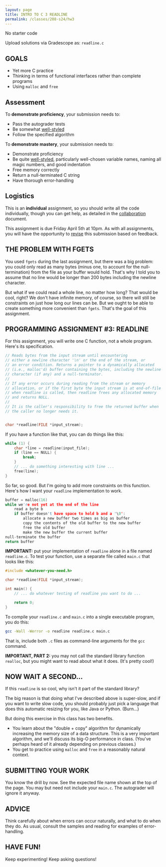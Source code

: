 ```yaml
---
layout: page
title: INTRO TO C 3 READLINE
permalink: /classes/208-s24/hw3
---
```


No starter code

Upload solutions via Gradescope as: `readline.c`

## GOALS
* Yet more C practice
* Thinking in terms of functional interfaces rather than complete programs
* Using `malloc` and `free`

## Assessment
To **demonstrate proficiency**, your submission needs to:
* Pass the autograder tests
* Be somewhat [well-styled](https://cs.carleton.edu/faculty/jondich/courses/cs208_w24/documents/style-guide.html)
* Follow the specified algorithm

To **demonstrate mastery**, your submission needs to:
* Demonstrate proficiency
* Be quite [well-styled](https://cs.carleton.edu/faculty/jondich/courses/cs208_w24/documents/style-guide.html), particularly well-chosen variable names, naming all magic numbers, and good indentation
* Free memory correctly
* Return a null-terminated C string
* Have thorough error-handling

## Logistics
This is an **individual** assignment, so you should write all the code individually, though you can get help, as detailed in the [collaboration](collaboration) document.

This assignment is due Friday April 5th at 10pm. As with all assignments, you will have the opportunity to [revise](revision-process) this submission based on feedback.

## THE PROBLEM WITH FGETS
You used `fgets` during the last assignment, but there was a big problem: you could only read as many bytes (minus one, to account for the null-termination) from the file as your buffer would hold. That's why I told you to assume that no line would be longer than 200 bytes including the newline character.

But what if we could read a whole line, no matter how long? That would be cool, right? We don't have infinite memory, of course, so there will still be constraints on just how long our lines can be. But we ought to be able to create something more convenient than `fgets`. That's the goal of this assignment.

## PROGRAMMING ASSIGNMENT #3: READLINE
For this assignment, you will write one C function, not a whole program. Here's its specification.

```c
// Reads bytes from the input stream until encountering
// either a newline character '\n' or the end of the stream, or
// an error condition. Returns a pointer to a dynamically allocated
// (i.e., malloc'd) buffer containing the bytes, including the newline
// character (if any) and a null-terminator.
//
// If any error occurs during reading from the stream or memory 
// allocation, or if the first byte the input stream is at end-of-file
// when readline is called, then readline frees any allocated memory
// and returns NULL.
//
// It is the caller's responsibility to free the returned buffer when 
// the caller no longer needs it.


char *readline(FILE *input_stream);
```

If you have a function like that, you can do things like this:

```c
while (1) {
    char *line = readline(input_file);
    if (line == NULL) {
        break;
    }
    // ... do something interesting with line ...
    free(line);
}
```

So far, so good. But I'm going to add more constraints on this function. Here's how I want your `readline` implementation to work.

```c
buffer = malloc(16)
while we're not yet at the end of the line
    read a byte b
    if buffer doesn't have space to hold b and a '\0':
        allocate a new buffer two times as big as buffer
        copy the contents of the old buffer to the new buffer
        free the old buffer
        make the new buffer the current buffer
null-terminate the buffer
return buffer
```

**IMPORTANT:** put your implementation of `readline` alone in a file named `readline.c`. To test your function, use a separate file called `main.c` that looks like this:

```c
#include <whatever-you-need.h>

char *readline(FILE *input_stream);

int main() {
    // ... do whatever testing of readline you want to do ...

    return 0;
}
```

To compile your `readline.c` and `main.c` into a single executable program, you do this:

```bash
gcc -Wall -Werror -o readline readline.c main.c
```

That is, include both `.c` files as command-line arguments for the `gcc` command.

**IMPORTANT, PART 2:** you may not call the standard library function `realloc`, but you might want to read about what it does. (It's pretty cool!)

## NOW WAIT A SECOND...
If this `readline` is so cool, why isn't it part of the standard library?

The big reason is that doing what I've described above is super-slow, and if you want to write slow code, you should probably just pick a language that does this automatic resizing for you, like Java or Python. (Burn...)

But doing this exercise in this class has two benefits.

* You learn about the "double + copy" algorithm for dynamically increasing the memory size of a data structure. This is a very important algorithm, and we'll discuss its big-O performance in class. (You've perhaps heard of it already depending on previous classes.)
* You get to practice using `malloc` and `free` in a reasonably natural context.

## SUBMITTING YOUR WORK
You know the drill by now. See the expected file name shown at the top of the page. You may but need not include your `main.c`. The autograder will ignore it anyway.

## ADVICE
Think carefully about when errors can occur naturally, and what to do when they do. As usual, consult the samples and reading for examples of error-handling.

## HAVE FUN!
Keep experimenting! Keep asking questions!